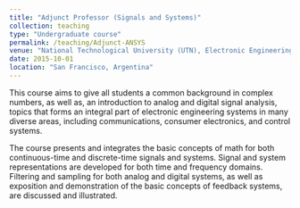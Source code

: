 ```yaml
---
title: "Adjunct Professor (Signals and Systems)"
collection: teaching
type: "Undergraduate course"
permalink: /teaching/Adjunct-ANSYS
venue: "National Technological University (UTN), Electronic Engineering Department (10/2015-11/2019)"
date: 2015-10-01
location: "San Francisco, Argentina"
---
```


This course aims to give all students a common background in complex numbers, as well as, an introduction to analog and digital signal analysis, topics that forms an integral part of electronic engineering systems in many diverse areas, including communications, consumer electronics, and control systems.

The course presents and integrates the basic concepts of math for both continuous-time and discrete-time signals and systems. Signal and system representations are developed for both time and frequency domains. Filtering and sampling for both analog and digital systems, as well as exposition and demonstration of the basic concepts of feedback systems, are discussed and illustrated.